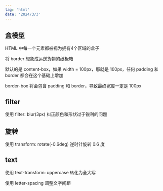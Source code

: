 ```yaml
---
tag: 'html'
date: '2024/3/3'
---
```


## 盒模型

HTML 中每一个元素都被视为拥有4个区域的盒子

将 border 想象成运送货物的纸板箱

默认的是 content-box，如果 width = 100px，那就是 100px，任何 padding 和 border 都会在这个基础上增加

border-box 将会包含 padding 和 border，导致最终宽度一定是 100px

## filter

使用 filter: blur(3px) 纠正颜色和形状过于锐利的问题

## 旋转

使用 transform: rotate(-0.6deg) 逆时针旋转 0.6 度

## text

使用 text-transform: uppercase 转化为全大写

使用 letter-spacing 调整文字间距
